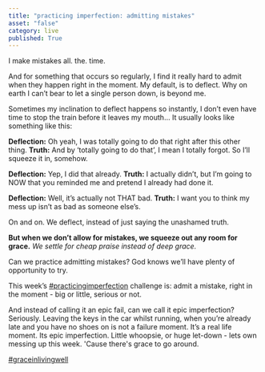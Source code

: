 ```yaml
---
title: "practicing imperfection: admitting mistakes"
asset: "false" 
category: live
published: True
---
```

I make mistakes all. the. time.

And for something that occurs so regularly, I find it really hard to admit when they happen right in the moment. My default, is to deflect. Why on earth I can’t bear to let a single person down, is beyond me.

Sometimes my inclination to deflect happens so instantly, I don’t even have time to stop the train before it leaves my mouth… It usually looks like something like this:

**Deflection:** Oh yeah, I was totally going to do that right after this other thing.
**Truth:** And by ‘totally going to do that’, I mean I totally forgot. So I’ll squeeze it in, somehow.

**Deflection:** Yep, I did that already.
**Truth:** I actually didn’t, but I’m going to NOW that you reminded me and pretend I already had done it.

**Deflection:** Well, it’s actually not THAT bad.
**Truth:** I want you to think my mess up isn’t as bad as someone else’s.

On and on. We deflect, instead of just saying the unashamed truth. 

**But when we don’t allow for mistakes, we squeeze out any room for grace.**
_We settle for cheap praise instead of deep grace._

Can we practice admitting mistakes? God knows we’ll have plenty of opportunity to try.

This week’s [#practicingimperfection](https://www.instagram.com/explore/tags/practicingimperfection/) challenge is: admit a mistake, right in the moment - big or little, serious or not.

And instead of calling it an epic fail, can we call it epic imperfection? Seriously. Leaving the keys in the car whilst running, when you’re already late and you have no shoes on is not a failure moment. It’s a real life moment. Its epic imperfection.
Little whoopsie, or huge let-down - lets own messing up this week. 'Cause there's grace to go around.

[#graceinlivingwell](https://www.instagram.com/explore/tags/graceinlivingwell/)
